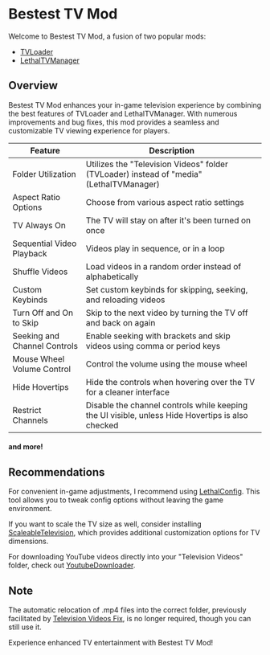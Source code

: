 # Bestest TV Mod

Welcome to Bestest TV Mod, a fusion of two popular mods:
- [TVLoader](https://thunderstore.io/c/lethal-company/p/Rattenbonkers/TVLoader/)
- [LethalTVManager](https://thunderstore.io/c/lethal-company/p/Bushwacc/LethalTVManager/)

## Overview

Bestest TV Mod enhances your in-game television experience by combining the best features of TVLoader and LethalTVManager. With numerous improvements and bug fixes, this mod provides a seamless and customizable TV viewing experience for players.

| Feature                     | Description                                       |
|---------------------------------|------------------------------------------------|
| Folder Utilization              | Utilizes the "Television Videos" folder (TVLoader) instead of "media" (LethalTVManager)       |
| Aspect Ratio Options            | Choose from various aspect ratio settings     |
| TV Always On                    | The TV will stay on after it's been turned on once |
| Sequential Video Playback       | Videos play in sequence, or in a loop         |
| Shuffle Videos                  | Load videos in a random order instead of alphabetically |
| Custom Keybinds                 | Set custom keybinds for skipping, seeking, and reloading videos |
| Turn Off and On to Skip         | Skip to the next video by turning the TV off and back on again |
| Seeking and Channel Controls    | Enable seeking with brackets and skip videos using comma or period keys                                 |
| Mouse Wheel Volume Control      | Control the volume using the mouse wheel                                 |
| Hide Hovertips                  | Hide the controls when hovering over the TV for a cleaner interface                                 |
| Restrict Channels               | Disable the channel controls while keeping the UI visible, unless Hide Hovertips is also checked                                 | 
#### and more!

## Recommendations

For convenient in-game adjustments, I recommend using [LethalConfig](https://thunderstore.io/c/lethal-company/p/AinaVT/LethalConfig/). This tool allows you to tweak config options without leaving the game environment.

If you want to scale the TV size as well, consider installing [ScaleableTelevision](https://thunderstore.io/c/lethal-company/p/DeathWrench/ScaleableTelevision/), which provides additional customization options for TV dimensions.

For downloading YouTube videos directly into your "Television Videos" folder, check out [YoutubeDownloader](https://thunderstore.io/c/lethal-company/p/DeathWrench/YoutubeDownloader/).

## Note

The automatic relocation of .mp4 files into the correct folder, previously facilitated by [Television Videos Fix](https://thunderstore.io/c/lethal-company/p/DeathWrench/TelevisionVideosFix/), is no longer required, though you can still use it.

Experience enhanced TV entertainment with Bestest TV Mod!
